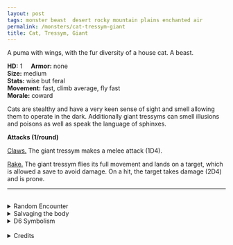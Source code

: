 ```yaml
---
layout: post
tags: monster beast  desert rocky mountain plains enchanted air
permalink: /monsters/cat-tressym-giant
title: Cat, Tressym, Giant
---
```


A puma with wings, with the fur diversity of a house cat. A beast.

**HD:** 1  &nbsp; &nbsp;  **Armor:** none <br>
**Size:** medium <br>
**Stats:** wise but feral<br>
**Movement:** fast, climb average, fly fast <br>
**Morale:** coward <br>

Cats are stealthy and have a very keen sense of sight and smell allowing them to operate in the dark. Additionally giant tressyms can smell illusions and poisons as well as speak the language of sphinxes.

**Attacks (1/round)**

<ins>Claws.</ins> The giant tressym makes a melee attack (1D4).

<ins>Rake.</ins> The giant tressym flies its full movement and lands on a target, which is allowed a save to avoid damage. On a hit, the target takes damage (2D4) and is prone.
<br>

---

<br>

<details markdown="1">
<summary>Random Encounter</summary>

1. **Monster:** 1D6 giant tressyms.
1. **Lair:**  An acacia tree, its branches spreading very wide. 1/2 chance there are 2D6 kittens. <br>    &nbsp; OR <br>    **Omen:** A roar in the sky.
1. **Spoor:** A freshly killed local beast, located in a high, hard to reach place.
1. **Tracks:** Big cat tracks that often suddenly stop.
1. **Trace:** A hair and feather ball.
1. **Trace:** A roar, coming from very high in the sky.
</details>

<details markdown="1">
<summary>Salvaging the body</summary>

There’s not much to gain there besides a bit of fur and feather, but cubs would be extremely valuable.
</details>

<details markdown="1">
<summary>D6 Symbolism</summary>

In local cultures this beast is a symbol of ...

1. Wisdom
1. Cats
1. Royalty
1. Wind
1. Sun
1. Sacred
</details>

<br>

<details markdown="1">
<summary>Credits</summary>
The giant tressym doesn't exist in DnD under that name, but is found as the Jana-nimr, or Greater Winged Cat, in the [Al-Qadim Bestiary](http://adnd.geoshitties.installgentoo.com/mm/catwinge.html). Interestingly, they speak! I gave them two separate monster pages because one is a pet, and the other is a puma. — SaltyGoo
</details>
